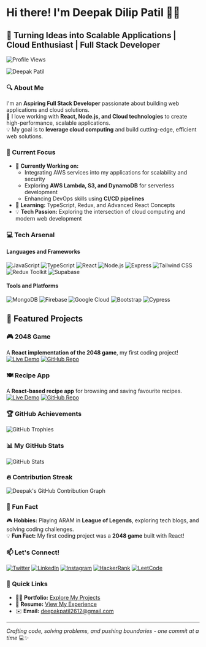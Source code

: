 # Hi there! I'm Deepak Dilip Patil 👋🚀

## 🚀 Turning Ideas into Scalable Applications | Cloud Enthusiast | Full Stack Developer

![Profile Views](https://komarev.com/ghpvc/?username=deepakpatil26&label=Profile%20views&color=0e75b6&style=flat)

![Deepak Patil](https://github.com/user-attachments/assets/16780b93-d8bb-4fff-9994-10cd58d0e052)

### 🔍 About Me

I'm an **Aspiring Full Stack Developer** passionate about building web applications and cloud solutions.  
🚀 I love working with **React, Node.js, and Cloud technologies** to create high-performance, scalable applications.  
💡 My goal is to **leverage cloud computing** and build cutting-edge, efficient web solutions.  

### 🚀 Current Focus

- 🔭 **Currently Working on:**  
  - Integrating AWS services into my applications for scalability and security  
  - Exploring **AWS Lambda, S3, and DynamoDB** for serverless development  
  - Enhancing DevOps skills using **CI/CD pipelines**  
- 🌱 **Learning:** TypeScript, Redux, and Advanced React Concepts  
- 💡 **Tech Passion:** Exploring the intersection of cloud computing and modern web development  

### 💻 Tech Arsenal

#### Languages and Frameworks
![JavaScript](https://img.shields.io/badge/-JavaScript-F7DF1E?style=flat-square&logo=javascript&logoColor=black)
![TypeScript](https://img.shields.io/badge/-TypeScript-3178C6?style=flat-square&logo=typescript&logoColor=white)
![React](https://img.shields.io/badge/-React-61DAFB?style=flat-square&logo=react&logoColor=black)
![Node.js](https://img.shields.io/badge/-Node.js-339933?style=flat-square&logo=nodedotjs&logoColor=white)
![Express](https://img.shields.io/badge/-Express-000000?style=flat-square&logo=express&logoColor=white)
![Tailwind CSS](https://img.shields.io/badge/-TailwindCSS-06B6D4?style=flat-square&logo=tailwindcss&logoColor=white)
![Redux Toolkit](https://img.shields.io/badge/-Redux-764ABC?style=flat-square&logo=redux&logoColor=white)
![Supabase](https://img.shields.io/badge/-Supabase-3ECF8E?style=flat-square&logo=supabase&logoColor=white)

#### Tools and Platforms
![MongoDB](https://img.shields.io/badge/-MongoDB-47A248?style=flat-square&logo=mongodb&logoColor=white)
![Firebase](https://img.shields.io/badge/-Firebase-FFCA28?style=flat-square&logo=firebase&logoColor=black)
![Google Cloud](https://img.shields.io/badge/-Google%20Cloud-4285F4?style=flat-square&logo=googlecloud&logoColor=white)
![Bootstrap](https://img.shields.io/badge/-Bootstrap-7952B3?style=flat-square&logo=bootstrap&logoColor=white)
![Cypress](https://img.shields.io/badge/-Cypress-17202C?style=flat-square&logo=cypress&logoColor=white)

## 🚀 Featured Projects

### 🎮 2048 Game

A **React implementation of the 2048 game**, my first coding project!\
[![Live Demo](https://img.shields.io/badge/-Live%20Demo-brightgreen?style=for-the-badge)](https://deepakpatil26.github.io/react_2048_game/) [![GitHub Repo](https://img.shields.io/badge/-GitHub%20Repo-blue?style=for-the-badge&logo=github)](https://github.com/deepakpatil26/react_2048_game)

### 🍽️ Recipe App

A **React-based recipe app** for browsing and saving favourite recipes.\
[![Live Demo](https://img.shields.io/badge/-Live%20Demo-brightgreen?style=for-the-badge)](https://deepakpatil26.github.io/react-recipe-app/) [![GitHub Repo](https://img.shields.io/badge/-GitHub%20Repo-blue?style=for-the-badge&logo=github)](https://github.com/deepakpatil26/react-recipe-app)

### 🏆 GitHub Achievements

![GitHub Trophies](https://github-profile-trophy.vercel.app/?username=deepakpatil26&theme=radical&no-frame=true&margin-w=15)

### 📊 My GitHub Stats

![GitHub Stats](https://github-readme-stats.vercel.app/api?username=deepakpatil26&show_icons=true&theme=radical&count_private=true)

### 🔥 Contribution Streak

![Deepak's GitHub Contribution Graph](https://github-readme-streak-stats.herokuapp.com/?user=deepakpatil&theme=radical)

### 🧩 Fun Fact

🎮 **Hobbies:** Playing ARAM in **League of Legends**, exploring tech blogs, and solving coding challenges.  
💡 **Fun Fact:** My first coding project was a **2048 game** built with React!

### 📫 Let's Connect!

[![Twitter](https://img.shields.io/badge/-Twitter-1DA1F2?style=flat-square&logo=twitter&logoColor=white)](https://twitter.com/deepakpatil2612)
[![LinkedIn](https://img.shields.io/badge/-LinkedIn-0A66C2?style=flat-square&logo=linkedin&logoColor=white)](https://linkedin.com/in/deepak-patil-28542b280)
[![Instagram](https://img.shields.io/badge/-Instagram-E4405F?style=flat-square&logo=instagram&logoColor=white)](https://instagram.com/deepak_patil.2698)
[![HackerRank](https://img.shields.io/badge/-HackerRank-2EC866?style=flat-square&logo=hackerrank&logoColor=white)](https://www.hackerrank.com/deepakpatil_2612)
[![LeetCode](https://img.shields.io/badge/-LeetCode-FFA116?style=flat-square&logo=leetcode&logoColor=white)](https://www.leetcode.com/deepakpatil26)

### 📄 Quick Links

- 👨‍💻 **Portfolio:** [Explore My Projects](https://deepakpatil26.github.io/)
- 📄 **Resume:** [View My Experience](https://drive.google.com/file/d/1Wk0yLKu6dbqWrdDC7c5zeedpJ7WF7qWd/view?usp=sharing)
- ✉️ **Email:** deepakpatil2612@gmail.com

---

*Crafting code, solving problems, and pushing boundaries - one commit at a time* 💻✨

